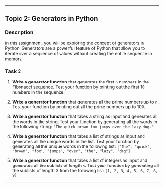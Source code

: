 ---

## Topic 2: Generators in Python

### Description

In this assignment, you will be exploring the concept of generators in Python. Generators are a powerful feature of Python that allow you to iterate over a sequence of values without creating the entire sequence in memory.

### Task 2

1. **Write a generator function** that generates the first `n` numbers in the Fibonacci sequence. Test your function by printing out the first 10 numbers in the sequence.

2. **Write a generator function** that generates all the prime numbers up to `n`. Test your function by printing out all the prime numbers up to 100.

3. **Write a generator function** that takes a string as input and generates all the words in the string. Test your function by generating all the words in the following string: `"The quick brown fox jumps over the lazy dog."`

4. **Write a generator function** that takes a list of strings as input and generates all the unique words in the list. Test your function by generating all the unique words in the following list: `["The", "quick", "brown", "fox", "jumps", "over", "the", "lazy", "dog"]`

5. **Write a generator function** that takes a list of integers as input and generates all the sublists of length `n`. Test your function by generating all the sublists of length 3 from the following list: `[1, 2, 3, 4, 5, 6, 7, 8, 9]`

---